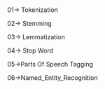 ###
01-> Tokenization

02-> Stemming

03-> Lemmatization

04-> Stop Word

05->Parts Of Speech Tagging

06->Named_Entity_Recognition



